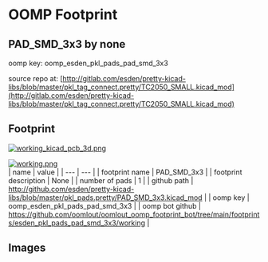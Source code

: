 # OOMP Footprint  
## PAD_SMD_3x3  by none  
  
oomp key: oomp_esden_pkl_pads_pad_smd_3x3  
  
source repo at: [http://gitlab.com/esden/pretty-kicad-libs/blob/master/pkl_tag_connect.pretty/TC2050_SMALL.kicad_mod](http://gitlab.com/esden/pretty-kicad-libs/blob/master/pkl_tag_connect.pretty/TC2050_SMALL.kicad_mod)  
## Footprint  
  
[![working_kicad_pcb_3d.png](working_kicad_pcb_3d_600.png)](working_kicad_pcb_3d.png)  
  
[![working.png](working_600.png)](working.png)  
| name | value | 
| --- | --- | 
| footprint name | PAD_SMD_3x3 | 
| footprint description | None | 
| number of pads | 1 | 
| github path | http://github.com/esden/pretty-kicad-libs/blob/master/pkl_pads.pretty/PAD_SMD_3x3.kicad_mod | 
| oomp key | oomp_esden_pkl_pads_pad_smd_3x3 | 
| oomp bot github | https://github.com/oomlout/oomlout_oomp_footprint_bot/tree/main/footprints/esden_pkl_pads_pad_smd_3x3/working | 
## Images  
